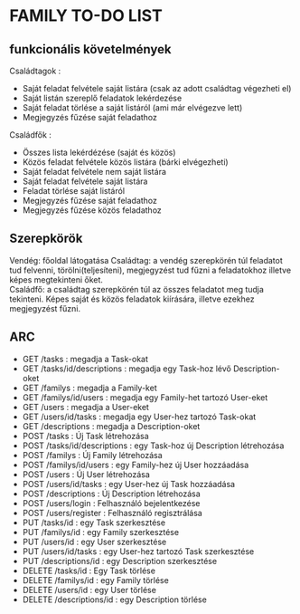 # FAMILY TO-DO LIST    
   
## funkcionális követelmények  
 
Családtagok :

-  Saját feladat felvétele saját listára (csak az adott családtag végezheti el)
-  Saját listán szereplő feladatok lekérdezése 
-  Saját feladat törlése a saját listáról (ami már elvégezve lett)
-  Megjegyzés fűzése saját feladathoz

Családfők :
- Összes lista lekérdézése (saját és közös)
- Közös feladat felvétele közös listára (bárki elvégezheti)
- Saját feladat felvétele nem saját listára
- Saját feladat felvétele saját listára
- Feladat törlése saját listáról
- Megjegyzés fűzése saját feladathoz
- Megjegyzés fűzése közös feladathoz

 
## Szerepkörök   

Vendég: főoldal látogatása 
Családtag: a vendég szerepkörén túl feladatot tud felvenni, törölni(teljesíteni), megjegyzést tud fűzni a feladatokhoz illetve képes megtekinteni őket.  
Családfő: a családtag szerepkörén túl az összes feladatot meg tudja tekinteni. Képes saját és közös feladatok kiírására, illetve ezekhez megjegyzést fűzni.    
  

 ## ARC
 
* GET /tasks : megadja a Task-okat
* GET /tasks/id/descriptions : megadja egy Task-hoz lévő Description-oket
* GET /familys : megadja a Family-ket
* GET /familys/id/users : megadja egy Family-het tartozó User-eket
* GET /users : megadja a User-eket
* GET /users/id/tasks : megadja egy User-hez tartozó Task-okat
* GET /descriptions : megadja a Description-oket
* POST /tasks : Új Task létrehozása
* POST /tasks/id/descriptions : egy Task-hoz új Description létrehozása
* POST /familys : Új Family létrehozása
* POST /familys/id/users : egy Family-hez új User hozzáadása
* POST /users : Új User létrehozása
* POST /users/id/tasks : egy User-hez új Task hozzáadása
* POST /descriptions : Új Description létrehozása 
* POST /users/login : Felhasználó bejelentkezése 
* POST /users/register : Felhasználó regisztrálása
* PUT /tasks/id : egy Task szerkesztése
* PUT /familys/id : egy Family szerkesztése
* PUT /users/id : egy User szerkesztése
* PUT /users/id/tasks : egy User-hez tartozó Task szerkesztése
* PUT /descriptions/id : egy Description szerkesztése
* DELETE /tasks/id : Egy Task törlése
* DELETE /familys/id : egy Family törlése
* DELETE /users/id : egy User törlése
* DELETE /descriptions/id : egy Description törlése 
